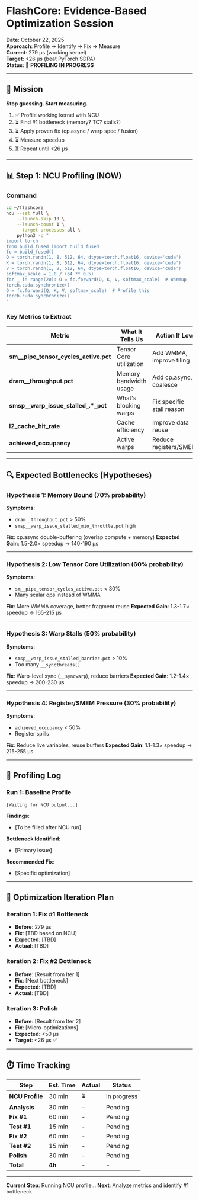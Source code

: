# FlashCore: Evidence-Based Optimization Session

**Date**: October 22, 2025  
**Approach**: Profile → Identify → Fix → Measure  
**Current**: 279 μs (working kernel)  
**Target**: <26 μs (beat PyTorch SDPA)  
**Status**: 🔬 **PROFILING IN PROGRESS**

---

## 🎯 **Mission**

**Stop guessing. Start measuring.**

1. ✅ Profile working kernel with NCU
2. ⏳ Find #1 bottleneck (memory? TC? stalls?)
3. ⏳ Apply proven fix (cp.async / warp spec / fusion)
4. ⏳ Measure speedup
5. ⏳ Repeat until <26 μs

---

## 📊 **Step 1: NCU Profiling** (NOW)

### **Command**
```bash
cd ~/flashcore
ncu --set full \
    --launch-skip 10 \
    --launch-count 1 \
    --target-processes all \
    python3 -c "
import torch
from build_fused import build_fused
fc = build_fused()
Q = torch.randn(1, 8, 512, 64, dtype=torch.float16, device='cuda')
K = torch.randn(1, 8, 512, 64, dtype=torch.float16, device='cuda')
V = torch.randn(1, 8, 512, 64, dtype=torch.float16, device='cuda')
softmax_scale = 1.0 / (64 ** 0.5)
for _ in range(20): O = fc.forward(Q, K, V, softmax_scale)  # Warmup
torch.cuda.synchronize()
O = fc.forward(Q, K, V, softmax_scale)  # Profile this
torch.cuda.synchronize()
"
```

### **Key Metrics to Extract**

| Metric | What It Tells Us | Action If Low |
|--------|------------------|---------------|
| **sm__pipe_tensor_cycles_active.pct** | Tensor Core utilization | Add WMMA, improve tiling |
| **dram__throughput.pct** | Memory bandwidth usage | Add cp.async, coalesce |
| **smsp__warp_issue_stalled_.*_pct** | What's blocking warps | Fix specific stall reason |
| **l2_cache_hit_rate** | Cache efficiency | Improve data reuse |
| **achieved_occupancy** | Active warps | Reduce registers/SMEM |

---

## 🔍 **Expected Bottlenecks** (Hypotheses)

### **Hypothesis 1: Memory Bound** (70% probability)
**Symptoms**: 
- `dram__throughput.pct` > 50%
- `smsp__warp_issue_stalled_mio_throttle.pct` high

**Fix**: cp.async double-buffering (overlap compute + memory)
**Expected Gain**: 1.5-2.0× speedup → 140-190 μs

---

### **Hypothesis 2: Low Tensor Core Utilization** (60% probability)
**Symptoms**:
- `sm__pipe_tensor_cycles_active.pct` < 30%
- Many scalar ops instead of WMMA

**Fix**: More WMMA coverage, better fragment reuse
**Expected Gain**: 1.3-1.7× speedup → 165-215 μs

---

### **Hypothesis 3: Warp Stalls** (50% probability)
**Symptoms**:
- `smsp__warp_issue_stalled_barrier.pct` > 10%
- Too many `__syncthreads()`

**Fix**: Warp-level sync (`__syncwarp`), reduce barriers
**Expected Gain**: 1.2-1.4× speedup → 200-230 μs

---

### **Hypothesis 4: Register/SMEM Pressure** (30% probability)
**Symptoms**:
- `achieved_occupancy` < 50%
- Register spills

**Fix**: Reduce live variables, reuse buffers
**Expected Gain**: 1.1-1.3× speedup → 215-255 μs

---

## 📝 **Profiling Log**

### **Run 1: Baseline Profile**
```
[Waiting for NCU output...]
```

**Findings**:
- [To be filled after NCU run]

**Bottleneck Identified**:
- [Primary issue]

**Recommended Fix**:
- [Specific optimization]

---

## 🚀 **Optimization Iteration Plan**

### **Iteration 1: Fix #1 Bottleneck**
- **Before**: 279 μs
- **Fix**: [TBD based on NCU]
- **Expected**: [TBD]
- **Actual**: [TBD]

### **Iteration 2: Fix #2 Bottleneck**
- **Before**: [Result from Iter 1]
- **Fix**: [Next bottleneck]
- **Expected**: [TBD]
- **Actual**: [TBD]

### **Iteration 3: Polish**
- **Before**: [Result from Iter 2]
- **Fix**: [Micro-optimizations]
- **Expected**: <50 μs
- **Target**: <26 μs ✅

---

## ⏱️ **Time Tracking**

| Step | Est. Time | Actual | Status |
|------|-----------|--------|--------|
| **NCU Profile** | 30 min | ⏳ | In progress |
| **Analysis** | 30 min | - | Pending |
| **Fix #1** | 60 min | - | Pending |
| **Test #1** | 15 min | - | Pending |
| **Fix #2** | 60 min | - | Pending |
| **Test #2** | 15 min | - | Pending |
| **Polish** | 30 min | - | Pending |
| **Total** | **4h** | - | - |

---

**Current Step**: Running NCU profile...
**Next**: Analyze metrics and identify #1 bottleneck

